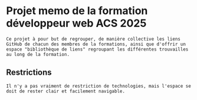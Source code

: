 # Projet memo de la formation développeur web ACS 2025

    Ce projet à pour but de regrouper, de manière collective les liens GitHub de chacun des membres de la formations, ainsi que d'offrir un espace "bibliothèque de liens" regroupant les différentes trouvailles au long de la formation. 

## Restrictions

    Il n'y a pas vraiment de restriction de technologies, mais l'espace se doit de rester clair et facilement navigable.